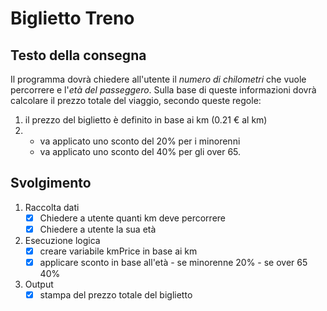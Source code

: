 # Biglietto Treno

## Testo della consegna
Il programma dovrà chiedere all'utente il *numero di chilometri* che vuole percorrere e l'*età del passeggero*.
Sulla base di queste informazioni dovrà calcolare il prezzo totale del viaggio, secondo queste regole:
1. il prezzo del biglietto è definito in base ai km (0.21 € al km)
2. 
    - va applicato uno sconto del 20% per i minorenni
    - va applicato uno sconto del 40% per gli over 65.

## Svolgimento
1. Raccolta dati
    - [x] Chiedere a utente quanti km deve percorrere
    - [x] Chiedere a utente la sua età

2. Esecuzione logica
    - [x] creare variabile kmPrice in base ai km
    - [x] applicare sconto in base all'età
            - se minorenne 20%
            - se over 65 40%

3. Output
    - [x] stampa del prezzo totale del biglietto